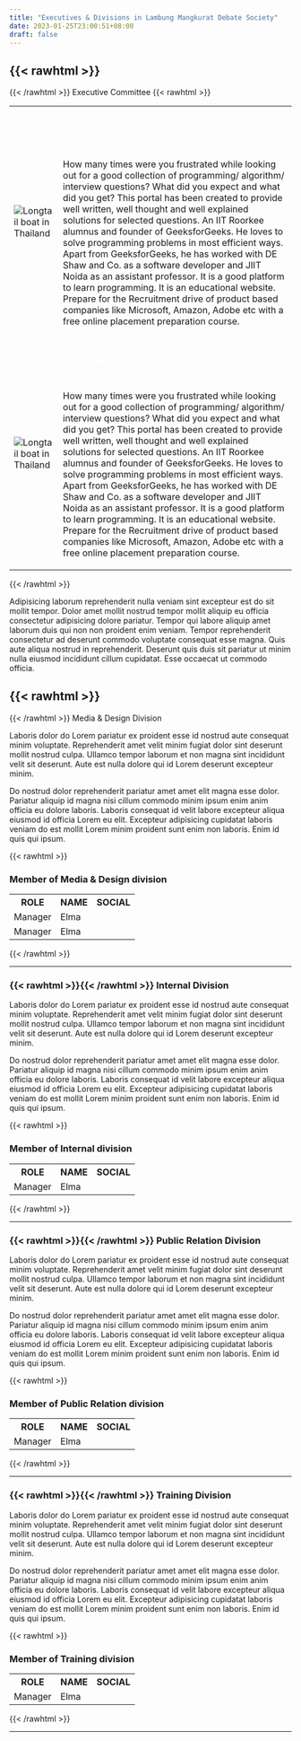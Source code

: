 ```yaml
---
title: "Executives & Divisions in Lambung Mangkurat Debate Society"
date: 2023-01-25T23:00:51+08:00
draft: false
---
```

## {{< rawhtml >}}<i class="fa fa-university" aria-hidden="true"></i>
{{< /rawhtml >}} Executive Committee
{{< rawhtml >}}

<div class="yeah">
<table cellspacing="10" class="exec">
	<tr>
	<td>
		<img src=
"/img/bian.jpg" alt="Longtail boat in Thailand" class="fotos">
	</td>
	<td>
  <h3 style="color: white;">President of Lambung Mangkurat Debate Society 2023</h3>
<p>
		How many times were you frustrated while looking
		out for a good collection of programming/
		algorithm/ interview questions? What did you
		expect and what did you get? This portal has been
		created to provide well written, well thought and
		well explained solutions for selected questions.
		An IIT Roorkee alumnus and founder of
		GeeksforGeeks. He loves to solve programming
		problems in most efficient ways. Apart from
		GeeksforGeeks, he has worked with DE Shaw and
		Co. as a software developer and JIIT Noida as
		an assistant professor. It is a good platform
		to learn programming. It is an educational
		website. Prepare for the Recruitment drive of
		product based companies like Microsoft, Amazon,
		Adobe etc with a free online placement
		preparation course.
		</p>
	</td>
	</tr>
	<tr>
	<td>
		<img src=
"/img/bian.jpg" alt="Longtail boat in Thailand" class="fotos">
	</td>
	<td>
  <h3 style="color: white;">President of Lambung Mangkurat Debate Society 2023</h3>
<p>
		How many times were you frustrated while looking
		out for a good collection of programming/
		algorithm/ interview questions? What did you
		expect and what did you get? This portal has been
		created to provide well written, well thought and
		well explained solutions for selected questions.
		An IIT Roorkee alumnus and founder of
		GeeksforGeeks. He loves to solve programming
		problems in most efficient ways. Apart from
		GeeksforGeeks, he has worked with DE Shaw and
		Co. as a software developer and JIIT Noida as
		an assistant professor. It is a good platform
		to learn programming. It is an educational
		website. Prepare for the Recruitment drive of
		product based companies like Microsoft, Amazon,
		Adobe etc with a free online placement
		preparation course.
		</p>
	</td>
	</tr>
</table>
</div>


{{< /rawhtml >}}

Adipisicing laborum reprehenderit nulla veniam sint excepteur est do sit mollit tempor. Dolor amet mollit nostrud tempor mollit aliquip eu officia consectetur adipisicing dolore pariatur. Tempor qui labore aliquip amet laborum duis qui non non proident enim veniam. Tempor reprehenderit consectetur ad deserunt commodo voluptate consequat esse magna. Quis aute aliqua nostrud in reprehenderit. Deserunt quis duis sit pariatur ut minim nulla eiusmod incididunt cillum cupidatat. Esse occaecat ut commodo officia.

## {{< rawhtml >}}<i class="fa fa-paint-brush" aria-hidden="true"></i>
{{< /rawhtml >}} Media & Design Division 

Laboris dolor do Lorem pariatur ex proident esse id nostrud aute consequat minim voluptate. Reprehenderit amet velit minim fugiat dolor sint deserunt mollit nostrud culpa. Ullamco tempor laborum et non magna sint incididunt velit sit deserunt. Aute est nulla dolore qui id Lorem deserunt excepteur minim.

Do nostrud dolor reprehenderit pariatur amet amet elit magna esse dolor. Pariatur aliquip id magna nisi cillum commodo minim ipsum enim anim officia eu dolore laboris. Laboris consequat id velit labore excepteur aliqua eiusmod id officia Lorem eu elit. Excepteur adipisicing cupidatat laboris veniam do est mollit Lorem minim proident sunt enim non laboris. Enim id quis qui ipsum.

{{< rawhtml >}}
<h3><i class="fa fa-user" aria-hidden="true"> </i> Member of Media & Design division</h3>
<table>
  <tr>
    <th>ROLE</th>
    <th class="names">NAME</th>
    <th class="names">SOCIAL</th>
  </tr>
  <tr>
    <td>Manager</td>
    <td class="names">Elma</td>
    <td class="names">
    <a href="" class="fa fa-twitter"></a>
    <a href="" class="fa fa-instagram"></a>
    </td>
  </tr>
  <tr>
    <td>Manager</td>
    <td class="names">Elma</td>
    <td class="names">
    <a href="" class="fa fa-twitter"></a>
    <a href="" class="fa fa-instagram"></a>
    </td>
  </tr>
</table>
{{< /rawhtml >}}

---
### {{< rawhtml >}}<i class="fa fa-wrench" aria-hidden="true"></i>{{< /rawhtml >}} Internal Division

Laboris dolor do Lorem pariatur ex proident esse id nostrud aute consequat minim voluptate. Reprehenderit amet velit minim fugiat dolor sint deserunt mollit nostrud culpa. Ullamco tempor laborum et non magna sint incididunt velit sit deserunt. Aute est nulla dolore qui id Lorem deserunt excepteur minim.

Do nostrud dolor reprehenderit pariatur amet amet elit magna esse dolor. Pariatur aliquip id magna nisi cillum commodo minim ipsum enim anim officia eu dolore laboris. Laboris consequat id velit labore excepteur aliqua eiusmod id officia Lorem eu elit. Excepteur adipisicing cupidatat laboris veniam do est mollit Lorem minim proident sunt enim non laboris. Enim id quis qui ipsum.

{{< rawhtml >}}
<h3><i class="fa fa-user" aria-hidden="true"> </i> Member of Internal division</h3>
<table>
  <tr>
    <th>ROLE</th>
    <th class="names">NAME</th>
    <th class="names">SOCIAL</th>
  </tr>
  <tr>
    <td>Manager</td>
    <td class="names">Elma</td>
    <td class="names">
    <a href="" class="fa fa-twitter"></a>
    <a href="" class="fa fa-instagram"></a>
    </td>
  </tr>
</table>
{{< /rawhtml >}}

---
### {{< rawhtml >}}<i class="fa fa-handshake-o" aria-hidden="true"></i>{{< /rawhtml >}} Public Relation Division 

Laboris dolor do Lorem pariatur ex proident esse id nostrud aute consequat minim voluptate. Reprehenderit amet velit minim fugiat dolor sint deserunt mollit nostrud culpa. Ullamco tempor laborum et non magna sint incididunt velit sit deserunt. Aute est nulla dolore qui id Lorem deserunt excepteur minim.

Do nostrud dolor reprehenderit pariatur amet amet elit magna esse dolor. Pariatur aliquip id magna nisi cillum commodo minim ipsum enim anim officia eu dolore laboris. Laboris consequat id velit labore excepteur aliqua eiusmod id officia Lorem eu elit. Excepteur adipisicing cupidatat laboris veniam do est mollit Lorem minim proident sunt enim non laboris. Enim id quis qui ipsum.

{{< rawhtml >}}
<h3><i class="fa fa-user" aria-hidden="true"> </i> Member of Public Relation division</h3>
<table>
  <tr>
    <th>ROLE</th>
    <th class="names">NAME</th>
    <th class="names">SOCIAL</th>
  </tr>
  <tr>
    <td>Manager</td>
    <td class="names">Elma</td>
    <td class="names">
    <a href="" class="fa fa-twitter"></a>
    <a href="" class="fa fa-instagram"></a>
    </td>
  </tr>
</table>
{{< /rawhtml >}}

---

### {{< rawhtml >}}<i class="fa fa-bolt" aria-hidden="true"></i>{{< /rawhtml >}} Training Division

Laboris dolor do Lorem pariatur ex proident esse id nostrud aute consequat minim voluptate. Reprehenderit amet velit minim fugiat dolor sint deserunt mollit nostrud culpa. Ullamco tempor laborum et non magna sint incididunt velit sit deserunt. Aute est nulla dolore qui id Lorem deserunt excepteur minim.

Do nostrud dolor reprehenderit pariatur amet amet elit magna esse dolor. Pariatur aliquip id magna nisi cillum commodo minim ipsum enim anim officia eu dolore laboris. Laboris consequat id velit labore excepteur aliqua eiusmod id officia Lorem eu elit. Excepteur adipisicing cupidatat laboris veniam do est mollit Lorem minim proident sunt enim non laboris. Enim id quis qui ipsum.

{{< rawhtml >}}
<h3><i class="fa fa-user" aria-hidden="true"> </i> Member of Training division</h3>
<table>
  <tr>
    <th>ROLE</th>
    <th class="names">NAME</th>
    <th class="names">SOCIAL</th>
  </tr>
  <tr>
    <td>Manager</td>
    <td class="names">Elma</td>
    <td class="names">
    <a href="" class="fa fa-twitter"></a>
    <a href="" class="fa fa-instagram"></a>
    </td>
  </tr>
</table>
{{< /rawhtml >}}

---